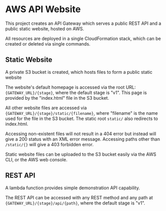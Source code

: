 # AWS API Website

This project creates an API Gateway which serves a public REST API and a public static website, hosted on AWS.

All resources are deployed in a single CloudFormation stack, which can be created or deleted via single commands.


## Static Website

A private S3 bucket is created, which hosts files to form a public static website

The website's default homepage is accessed via the root URL: ```{GATEWAY_URL}/{stage}```, where the default stage is "v1". This page is provided by the "index.html" file in the S3 bucket.

All other website files are accessed via ```{GATEWAY_URL}/{stage}/static/{filename}```, where "filename" is the name used for the file in the S3 bucket. The static root ```static/``` also redirects to index.html.

Accessing non-existent files will not result in a 404 error but instead will give a 200 status with an XML error message. Accessing paths other than ```/static/{}``` will give a 403 forbidden error.

Static website files can be uploaded to the S3 bucket easily via the AWS CLI, or the AWS web console.


## REST API

A lambda function provides simple demonstration API capability.

The REST API can be accessed with any REST method and any path at ```{GATEWAY_URL}/{stage}/api/{path}```, where the default stage is "v1".
